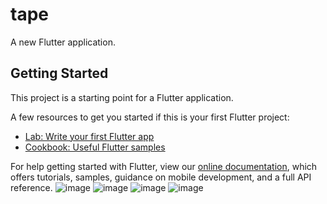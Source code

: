 # tape

A new Flutter application.

## Getting Started

This project is a starting point for a Flutter application.

A few resources to get you started if this is your first Flutter project:

- [Lab: Write your first Flutter app](https://flutter.dev/docs/get-started/codelab)
- [Cookbook: Useful Flutter samples](https://flutter.dev/docs/cookbook)

For help getting started with Flutter, view our
[online documentation](https://flutter.dev/docs), which offers tutorials,
samples, guidance on mobile development, and a full API reference.
![image](https://github.com/SHIELD7/tape-flutter/raw/master/screenshot/2ede9ffc21dd84471386787146d6c468.jpg)
![image](https://github.com/SHIELD7/tape-flutter/raw/master/screenshot/2ede9ffc21dd84471386787146d6c468.jpg)
![image](https://github.com/SHIELD7/tape-flutter/raw/master/screenshot/2ede9ffc21dd84471386787146d6c468.jpg)
![image](https://github.com/SHIELD7/tape-flutter/raw/master/screenshot/2ede9ffc21dd84471386787146d6c468.jpg)

